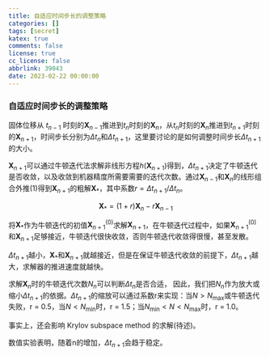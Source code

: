 ```yaml
---
title: 自适应时间步长的调整策略
categories: []
tags: [secret]
katex: true
comments: false
license: true
cc_license: false
abbrlink: 39043
date: 2023-02-22 00:00:00
---
```

### 自适应时间步长的调整策略

固体位移从 $t_{n-1}$ 时刻的$\mathbf{X}_{n-1}$推进到$t_{n}$时刻的$\mathbf{X}_{n}$，从$t_{n}$时刻的$\mathbf{X}_{n}$推进到$t_{n+1}$时刻的$\mathbf{X}_{n+1}$，时间步长分别为$\Delta t_n$和$\Delta t_{n+1}$，这里要讨论的是如何调整时间步长$\Delta t_{n+1}$的大小。

$\mathbf{X}_{n+1}$可以通过牛顿迭代法求解非线形方程$h( \mathbf{X}_{n+1})$得到，$\Delta t_{n+1}$决定了牛顿迭代是否收敛，以及收敛到机器精度所需要需要的迭代次数。通过$\mathbf{X}_{n-1}$和$\mathbf{X}_{n}$的线形组合外推(1)得到$\mathbf{X}_{n+1}$的粗解$\mathbf{X}_{*}$，其中系数$r=\Delta t_{n+1}/\Delta t_{n}$。

$$
\mathbf{X}_{*} = (1+r)\mathbf{X}_n-r\mathbf{X}_{n-1}\tag{1}
$$

将$\mathbf{X}_{*}$作为牛顿迭代的初值$\mathbf{X}^{(0)}_{n+1}$求解$\mathbf{X}_{n+1}$，在牛顿迭代过程中，如果$\mathbf{X}^{(0)}_{n+1}$和$\mathbf{X}_{n+1}$足够接近，牛顿迭代很快收敛，否则牛顿迭代收敛得很慢，甚至发散。

$\Delta t_{n+1}$越小，$\mathbf{X}_{*}$和$\mathbf{X}_{n+1}$就越接近，但是在保证牛顿迭代收敛的前提下，$\Delta t_{n+1}$越大，求解器的推进速度就越快。

求解$\mathbf{X}_{n}$时的牛顿迭代次数$N_n$可以判断$\Delta t_{n}$是否合适， 因此，我们把$N_n$作为放大或缩小$\Delta t_{n+1}$的依据。$\Delta t_{n+1}$的缩放可以通过系数r来实现：当$N>N_\text{max}$或牛顿迭代失败，r = 0.5，当$N<N_\text{min}$时，r = 1.5；当$N_\text{min}<N<N_\text{max}$时，r = 1.0。

事实上，还会影响 Krylov subspace method 的求解(待述)。

数值实验表明，随着n的增加，$\Delta t_{n+1}$会趋于稳定。


